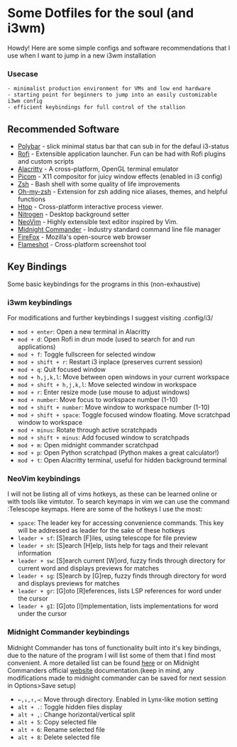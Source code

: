 # Some Dotfiles for the soul (and i3wm)
Howdy! Here are some simple configs and software recommendations that I use when I want to jump in a new i3wm installation

### Usecase 
	- minimalist production environment for VMs and low end hardware
	- starting point for beginners to jump into an easily customizable i3wm config
	- efficient keybindings for full control of the stallion


## Recommended Software

- [Polybar](https://github.com/polybar/polybar) - slick minimal status bar that can sub in for the defaul i3-status
- [Rofi](https://github.com/davatorium/rofi) - Extensible application launcher. Fun can be had with Rofi plugins and custom scripts
- [Alacritty](https://github.com/alacritty/alacritty) - A cross-platform, OpenGL terminal emulator
- [Picom](https://github.com/yshui/picom) - X11 compositor for juicy window effects (enabled in i3 config)
- [Zsh](https://www.zsh.org/) - Bash shell with some quality of life improvements
- [Oh-my-zsh](https://github.com/ohmyzsh/ohmyzsh/wiki) - Extension for zsh adding nice aliases, themes, and helpful functions
- [Htop](https://github.com/htop-dev/htop) - Cross-platform interactive process viewer. 
- [Nitrogen](https://wiki.archlinux.org/title/nitrogen) - Desktop background setter
- [NeoVim](https://github.com/neovim/neovim) - Highly extensible text editor inspired by Vim.
- [Midnight Commander](https://github.com/MidnightCommander/mc) - Industry standard command line file manager
- [FireFox](https://www.mozilla.org/en-US/firefox/) - Mozilla's open-source web browser
- [Flameshot](https://github.com/flameshot-org/flameshot) - Cross-platform screenshot tool


## Key Bindings
Some basic keybindings for the programs in this (non-exhaustive)

### i3wm keybindings
For modifications and further keybindings I suggest visiting .config/i3/ 

- `mod + enter`: Open a new terminal in Alacritty 
- `mod + d`: Open Rofi in drun mode (used to search for and run applications) 
- `mod + f`: Toggle fullscreen for selected window 
- `mod + shift + r`: Restart i3 inplace (preserves current session) 
- `mod + q`: Quit focused window 
- `mod + h,j,k,l`: Move between open windows in your current workspace 
- `mod + shift + h,j,k,l`: Move selected window in workspace 
- `mod + r`: Enter resize mode (use mouse to adjust windows) 
- `mod + number`: Move focus to workspace number (1-10) 
- `mod + shift + number`: Move window to workspace number (1-10) 
- `mod + shift + space`: Toggle focused window floating. Move scratchpad window to workspace 
- `mod + minus`: Rotate through active scratchpads 
- `mod + shift + minus`: Add focused window to scratchpads 
- `mod + m`: Open midnight commander scratchpad 
- `mod + p`: Open Python scratchpad (Python makes a great calculator!) 
- `mod + t`: Open Alacritty terminal, useful for hidden background terminal  


### NeoVim keybindings
I will not be listing all of vims hotkeys, as these can be learned online or with tools like vimtutor. To search keymaps in vim we can use the command :Telescope keymaps. Here are some of the hotkeys I use the most: 

- `space`: The leader key for accessing convenience commands. This key will be addressed as leader for the sake of these hotkeys 
- `leader + sf`: [S]earch [F]iles, using telescope for file preview  
- `leader + sh`: [S]earch [H]elp, lists help for tags and their relevant information 
- `leader + sw`: [S]earch current [W]ord, fuzzy finds through directory for current word and displays previews for matches 
- `leader + sg`: [S]earch by [G]rep, fuzzy finds through directory for word and displays previews for matches 
- `leader + gr`: [G]oto [R]eferences, lists LSP references for word under the cursor 
- `leader + gI`: [G]oto [I]mplementation, lists implementations for word under the cursor 

### Midnight Commander keybindings
Midnight Commander has tons of functionality built into it's key bindings, due to the nature of the program I will list some of them that I find most convenient. A more detailed list can be found [here](https://cheatography.com/brechtm/cheat-sheets/midnight-commander/) or on Midnight Commanders official [website](https://midnight-commander.org/wiki/doc/filePanels/hotkeys) documentation.(keep in mind, any modifications made to midnight commander can be saved for next session in Options>Save setup) 

- `←,↓,↑,→`: Move through directory. Enabled in Lynx-like motion setting 
- `alt + .`: Toggle hidden files display 
- `alt + ,`: Change horizontal/vertical split 
- `alt + 5`: Copy selected file 
- `alt + 6`: Rename selected file 
- `alt + 8`: Delete selected file
